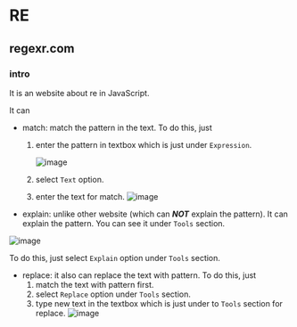 # RE
## regexr.com
### intro
It is an website about re in JavaScript.

It can

+ match: match the pattern in the text. To do this, just
  1. enter the pattern in textbox which is just under `Expression`.

     ![image](https://github.com/user-attachments/assets/dc83db4b-c9f4-47cf-bc71-308f6fecdabf)
     
  2. select `Text` option.
  3. enter the text for match. ![image](https://github.com/user-attachments/assets/f5809531-13eb-4db7-985f-e564440f380c)

+ explain: unlike other website (which can ***NOT*** explain the pattern). It can explain the pattern. You can see it under `Tools` section. 

![image](https://github.com/user-attachments/assets/68288ee0-bf2d-469f-9b79-d28ee327c0db)

To do this, just select `Explain` option under `Tools` section.

+ replace: it also can replace the text with pattern. To do this, just
  1. match the text with pattern first.
  2. select `Replace` option under `Tools` section.
  3. type new text in the textbox which is just under to `Tools` section for replace. ![image](https://github.com/user-attachments/assets/09ccb28d-79c3-4afe-a77b-027082d6c90c)



